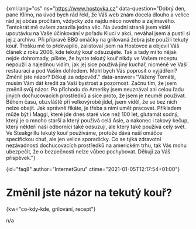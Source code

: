 
{xml:lang="cs" ns="https://www.hostovka.cz" data-question="Dobrý den, pane Klímo, na úvod bych rád řekl, že Váš web znám docela dlouho a velice rád jej občas pročítám, vždycky zde najdu něco nového a zajímavého. Tentokrát mě ovšem zarazila jedna věc. Na úvodní straně jsem viděl upoutávku na Vaše účinkování v pořadu Kluci v akci, neváhal jsem a pustil si jej z archivu. Při přípravě BBQ omáčky na grilovaná žebra jste použili tekutý kouř. Trošku mě to překvapilo, zalistoval jsem na Hostovce a objevil Váš článek z roku 2006, kde tekutý kouř odsuzujete. Tak a tady mi to nějak nejde dohromady, píšete, že byste tekutý kouř nikdy ve Vašem receptu nepoužil a najednou vidím, jak jej sice používá jiný kuchař, nicméně ve Vaší restauraci a pod Vaším dohledem. Mohl bych Vás poprosit o vyjádření? Změnil jste názor? Děkuji za odpověď." data-answer="Vážený Tomáši, musím Vám dát kredit za Vaši bystrost a pozornost. Začnu tím, že jsem změnil svůj názor. Po příchodu do Ameriky jsem neuznával ani celou řadu jiných dochucovacích prostředků a sice proto, že jsem je neuměl používat. Během času, obzvláště při velkovýrobě jídel, jsem viděl, že se bez nich nelze obejít. Jak správně říkáte, je třeba s nimi umět pracovat. Příkladem může být i Maggi, které jde dnes staré více než 100 let, glutamát sodný, který je o mnoho starší a který používá celá Asie, a nakonec i takový kečup, který někteří naši odborníci také odsuzují, ale který také používá celý svět. Ve Steakgrillu tekutý kouř používáme, protože dává naší omáčce specifickou chuť, ale jen velice sporadicky. Co se týká zdravotní nezávadnosti dochucovacích prostředků na americkém trhu, tak Vás mohu ubezpečit, že o bezpečnosti nelze vůbec pochybovat. Děkuji za Váš příspěvek."}

{id="faq8" author="InternetGuru" ctime="2021-01-05T12:17:54+01:00"}

# Změnil jste názor na tekutý kouř?

{kw="co-kdy-kde, grilování, recept"}

n/a

